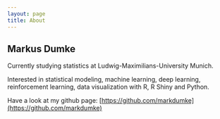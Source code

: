 ```yaml
---
layout: page
title: About
---
```


## Markus Dumke

Currently studying statistics at Ludwig-Maximilians-University Munich.

Interested in statistical modeling, machine learning, deep learning, reinforcement learning, data visualization with R, R Shiny and Python.

Have a look at my github page: [https://github.com/markdumke](https://github.com/markdumke)
